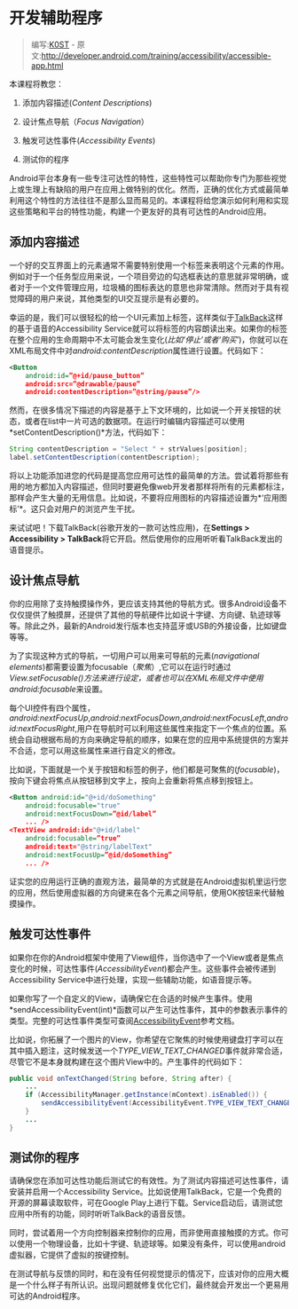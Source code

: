 # 开发辅助程序

> 编写:[K0ST](https://github.com/K0ST) - 原文:<http://developer.android.com/training/accessibility/accessible-app.html>

本课程将教您：

1. 添加内容描述(*Content Descriptions*)

2. 设计焦点导航（*Focus Navigation*）

3. 触发可达性事件(*Accessibility Events*)

4. 测试你的程序

Android平台本身有一些专注可达性的特性，这些特性可以帮助你专门为那些视觉上或生理上有缺陷的用户在应用上做特别的优化。然而，正确的优化方式或最简单利用这个特性的方法往往不是那么显而易见的。本课程将给您演示如何利用和实现这些策略和平台的特性功能，构建一个更友好的具有可达性的Android应用。

## 添加内容描述

一个好的交互界面上的元素通常不需要特别使用一个标签来表明这个元素的作用。例如对于一个任务型应用来说，一个项目旁边的勾选框表达的意思就非常明确，或者对于一个文件管理应用，垃圾桶的图标表达的意思也非常清除。然而对于具有视觉障碍的用户来说，其他类型的UI交互提示是有必要的。

幸运的是，我们可以很轻松的给一个UI元素加上标签，这样类似于[TalkBack](https://play.google.com/store/apps/details?id=com.google.android.marvin.talkback)这样的基于语音的Accessibility Service就可以将标签的内容朗读出来。如果你的标签在整个应用的生命周期中不太可能会发生变化(*比如‘停止’或者‘购买’*)，你就可以在XML布局文件中对*android:contentDescription*属性进行设置。代码如下：

```xml
<Button
    android:id=”@+id/pause_button”
    android:src=”@drawable/pause”
    android:contentDescription=”@string/pause”/>
```
然而，在很多情况下描述的内容是基于上下文环境的，比如说一个开关按钮的状态，或者在list中一片可选的数据项。在运行时编辑内容描述可以使用*setContentDescription()*方法，代码如下：

```java
String contentDescription = "Select " + strValues[position];
label.setContentDescription(contentDescription);
```

将以上功能添加进您的代码是提高您应用可达性的最简单的方法。尝试着将那些有用的地方都加入内容描述，但同时要避免像web开发者那样将所有的元素都标注，那样会产生大量的无用信息。比如说，不要将应用图标的内容描述设置为*‘应用图标’*。这只会对用户的浏览产生干扰。

来试试吧！下载TalkBack(谷歌开发的一款可达性应用)，在**Settings > Accessibility > TalkBack**将它开启。然后使用你的应用听听看TalkBack发出的语音提示。


## 设计焦点导航

你的应用除了支持触摸操作外，更应该支持其他的导航方式。很多Android设备不仅仅提供了触摸屏，还提供了其他的导航硬件比如说十字键、方向键、轨迹球等等。除此之外，最新的Android发行版本也支持蓝牙或USB的外接设备，比如键盘等等。

为了实现这种方式的导航，一切用户可以用来可导航的元素(*navigational elements*)都需要设置为focusable（*聚焦*）,它可以在运行时通过*View.setFocusable()*方法来进行设定，或者也可以在XML布局文件中使用*android:focusable*来设置。

每个UI控件有四个属性，*android:nextFocusUp*,*android:nextFocusDown*,*android:nextFocusLeft*,*android:nextFocusRight*,用户在导航时可以利用这些属性来指定下一个焦点的位置。系统会自动根据布局的方向来确定导航的顺序，如果在您的应用中系统提供的方案并不合适，您可以用这些属性来进行自定义的修改。

比如说，下面就是一个关于按钮和标签的例子，他们都是可聚焦的(*focusable*)，按向下键会将焦点从按钮移到文字上，按向上会重新将焦点移到按钮上。
```xml
<Button android:id="@+id/doSomething"
    android:focusable="true"
    android:nextFocusDown=”@id/label”
    ... />
<TextView android:id="@+id/label"
    android:focusable=”true”
    android:text="@string/labelText"
    android:nextFocusUp=”@id/doSomething”
    ... />
```
证实您的应用运行正确的直观方法，最简单的方式就是在Android虚拟机里运行您的应用，然后使用虚拟器的方向键来在各个元素之间导航，使用OK按钮来代替触摸操作。

## 触发可达性事件

如果你在你的Android框架中使用了View组件，当你选中了一个View或者是焦点变化的时候，可达性事件(*AccessibilityEvent*)都会产生。这些事件会被传递到Accessibility Service中进行处理，实现一些辅助功能，如语音提示等。

如果你写了一个自定义的View，请确保它在合适的时候产生事件。使用*sendAccessibilityEvent(int)*函数可以产生可达性事件，其中的参数表示事件的类型。完整的可达性事件类型可查阅[AccessibilityEvent](http://developer.android.com/reference/android/view/accessibility/AccessibilityEvent.html)参考文档。

比如说，你拓展了一个图片的View，你希望在它聚焦的时候使用键盘打字可以在其中插入题注，这时候发送一个*TYPE_VIEW_TEXT_CHANGED*事件就非常合适，尽管它不是本身就构建在这个图片View中的。产生事件的代码如下：
```java
public void onTextChanged(String before, String after) {
    ...
    if (AccessibilityManager.getInstance(mContext).isEnabled()) {
        sendAccessibilityEvent(AccessibilityEvent.TYPE_VIEW_TEXT_CHANGED);
    }
    ...
}
```

## 测试你的程序

请确保您在添加可达性功能后测试它的有效性。为了测试内容描述可达性事件，请安装并启用一个Accessibility Service。比如说使用TalkBack，它是一个免费的开源的屏幕读取软件，可在Google Play上进行下载。Service启动后，请测试您应用中所有的功能，同时听听TalkBack的语音反馈。

同时，尝试着用一个方向控制器来控制你的应用，而非使用直接触摸的方式。你可以使用一个物理设备，比如十字键、轨迹球等。如果没有条件，可以使用android虚拟器，它提供了虚拟的按键控制。

在测试导航与反馈的同时，和在没有任何视觉提示的情况下，应该对你的应用大概是一个什么样子有所认识。出现问题就修复优化它们，最终就会开发出一个更易用可达的Android程序。



